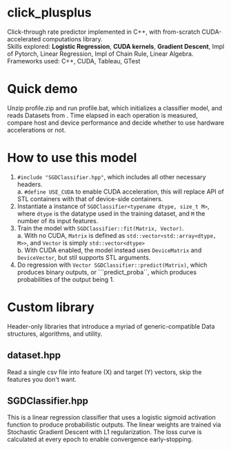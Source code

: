 # click_plusplus
Click-through rate predictor implemented in C++, with from-scratch CUDA-accelerated computations library. <br>
Skills explored: **Logistic Regression**, **CUDA kernels**, **Gradient Descent**, Impl of Pytorch, Linear Regression, Impl of Chain Rule, Linear Algebra. <br>
Frameworks used: C++, CUDA, Tableau, GTest

# Quick demo
Unzip profile.zip and run profile.bat, which initializes a classifier model, and reads Datasets from . Time elapsed in each operation is measured, compare host and device performance and decide whether to use hardware accelerations or not.

# How to use this model
1. ```#include "SGDClassifier.hpp"```, which includes all other necessary headers. <br>
    a. ```#define USE_CUDA``` to enable CUDA acceleration, this will replace API of STL containers with that of device-side containers.
2. Instantiate a instance of ```SGDClassifier<typename dtype, size_t M>```, where ```dtype``` is the datatype used in the training dataset, and ```M``` the number of its input features.
3. Train the model with ```SGDClassifier::fit(Matrix, Vector)```. <br>
    a. With no CUDA, ```Matrix``` is defined as ```std::vector<std::array<dtype, M>>```, and ```Vector``` is simply ```std::vector<dtype>``` <br>
    b. With CUDA enabled, the model instead uses ```DeviceMatrix``` and ```DeviceVector```, but stil supports STL arguments. <br>
4. Do regression with ```Vector SGDClassifier::predict(Matrix)```, which produces binary outputs, or ```predict_proba``, which produces probabilities of the output being 1.

# Custom library
Header-only libraries that introduce a myriad of generic-compatible Data structures, algorithms, and utility.

## dataset.hpp
Read a single csv file into feature (X) and target (Y) vectors, skip the features you don't want.

## SGDClassifier.hpp
This is a linear regression classifier that uses a logistic sigmoid activation function to produce probabilistic outputs. The linear weights are trained via Stochastic Gradient Descent with L1 regularization. The loss curve is calculated at every epoch to enable convergence early-stopping.